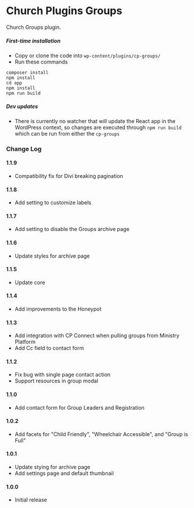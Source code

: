 # Church Plugins Groups
Church Groups plugin.

##### First-time installation  #####

- Copy or clone the code into `wp-content/plugins/cp-groups/`
- Run these commands
```
composer install
npm install
cd app
npm install
npm run build
```

##### Dev updates  #####

- There is currently no watcher that will update the React app in the WordPress context, so changes are executed through `npm run build` which can be run from either the `cp-groups`

### Change Log

#### 1.1.9
* Compatibility fix for Divi breaking pagination

#### 1.1.8
* Add setting to customize labels

#### 1.1.7
* Add setting to disable the Groups archive page

#### 1.1.6
* Update styles for archive page

#### 1.1.5
* Update core

#### 1.1.4
* Add improvements to the Honeypot

#### 1.1.3
* Add integration with CP Connect when pulling groups from Ministry Platform
* Add Cc field to contact form

#### 1.1.2
* Fix bug with single page contact action
* Support resources in group modal

#### 1.1.0
* Add contact form for Group Leaders and Registration

#### 1.0.2
* Add facets for "Child Friendly", "Wheelchair Accessible", and "Group is Full"

#### 1.0.1
* Update stying for archive page
* Add settings page and default thumbnail

#### 1.0.0
* Initial release
